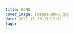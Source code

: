 ```yaml
---
title: BONG
cover_image: images/BONG.jpg
date: 2021-11-30 17:12:11
tags:
---
```


<!-- <p style="text-align: center;">
<img alt="" src="https://s2.loli.net/2022/01/14/zi7fhIkVjXxuTre.jpg" style="width: 725px; " /></p>

<p style="text-align: center;">
<img alt="" src="https://s2.loli.net/2022/01/14/w4BOtRx1WzeZvyY.jpg" style="width: 725px; " /></p>

<p style="text-align: center;">
<img alt="" src="https://s2.loli.net/2022/01/14/49ML83cKyXqd1zf.jpg" style="width: 725px; " /></p>

<p style="text-align: center;">
<img alt="" src="https://s2.loli.net/2022/01/14/obSe1QfBkaTAX3t.jpg" style="width: 725px; " /></p>

<p style="text-align: center;">
<img alt="" src="https://s2.loli.net/2022/01/14/AJYld8mgfLUHntW.jpg" style="width: 725px; " /></p>

<p style="text-align: center;">
<img alt="" src="https://s2.loli.net/2022/01/14/AJYld8mgfLUHntW.jpg" style="width: 725px; " /></p> -->

<p style="text-align: center;">
<img alt="" src="https://s2.loli.net/2022/01/14/zi7fhIkVjXxuTre.jpg"  style="max-width:725px"/></p>

<p style="text-align: center;">
<img alt="" src="https://s2.loli.net/2022/01/14/w4BOtRx1WzeZvyY.jpg" style="max-width:725px"/></p>

<p style="text-align: center;">
<img alt="" src="https://s2.loli.net/2022/01/14/49ML83cKyXqd1zf.jpg" style="max-width:725px" /></p>

<p style="text-align: center;">
<img alt="" src="https://s2.loli.net/2022/01/14/obSe1QfBkaTAX3t.jpg"   style="max-width:725px"/></p>

<p style="text-align: center;">
<img alt="" src="https://s2.loli.net/2022/01/14/AJYld8mgfLUHntW.jpg" style="max-width:725px" /></p>

<p style="text-align: center;">
<img alt="" src="https://s2.loli.net/2022/01/14/AJYld8mgfLUHntW.jpg" style="max-width:725px" /></p>

